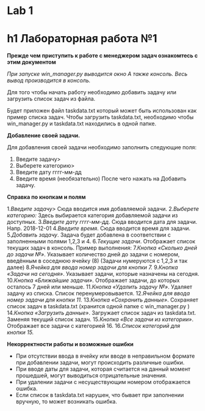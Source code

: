 # Lab 1
h1 Лабораторная работа №1
=====================
**Прежде чем приступить к работе с менеджером задач ознакомтесь с этим документом**

_При запуске win_manager.py выводится окно_
_А также консоль. Весь вывод производится в консоль._
 
Для того чтобы начать работу необходимо добавить задачу или загрузить список задач из файла.

Будет приложен файл taskdata.txt который может быть использован как пример списка задач.
Чтобы загрузить taskdata.txt, необходимо чтобы win_manager.py и taskdata.txt находились в одной папке.

**Добавление своей задачи.**

Для добавления своей задачи необходимо заполнить следующие поля:
1. Введите задачу>
2. Выберете категорию>
3. Введите дату гггг-мм-дд
4. Введите время (необязательно)
После чего нажать на Добавить задачу.

**Справка по кнопкам и полям**

1._Введите задачу>_  Сюда вводится имя добавляемой задачи.
2._Выберете категорию:_ Здесь выбирается категория добавляемой задачи из доступных.
3._Введите дату гггг-мм-дд_. Сюда вводится дата для задачи. Напр. 2018-12-01
4._Введите время_. Сюда вводится время для задачи.
5._Добавить задачу_. Задача будет добавлена в соответствии с заполненными полями 1,2,3 и 4.
6._Текущие задачи_. Отображает список текущих задач в консоль. Пример выполнения: 
7._Кнопка «Сколько дней до задачи №»_. Указывает количество дней до задачи с номером, введённым в соседнюю ячейку (8) (Задачи нумеруются с 1,2,3 и так далее)
8._Ячейка для ввода номер задачи для кнопки 7._
9._Кнопка «Задачи на сегодня»_. Указывает задачи, которые назначены на сегодня.
10._Кнопка «Ближайшие задачи»_. Отображает задачи, до которых осталось 7 дней или меньше.
11._Кнопка «Удалить задачу №»_. Удаляет задачу из списка. Список перенумеровывается.
12._Ячейка для ввода номер задачи для кнопки 11._
13._Кнопка «Сохранить данные»_. Сохраняет список задач в taskdata.txt (хранится одной папке с win_manager.py )
14._Кнопка «Загрузить данные»_. Загружает список задач из taskdata.txt. Заменяя текущий список задач.
15._Кнопка «Все задачи из категории»_. Отображает все задачи с категорией 16.
16._Список категорий для кнопки 15._

**Некорректности работы и возможные ошибки**

* При отсутствии ввода в ячейку или вводе в неправильном формате при добавлении задачи, могут происходить различные ошибки. 
* При вводе даты для задачи, которая считается на данный момент прошедшей, могут выводиться отрицательные значения.
* При удалении задачи с несуществующим номером отображается ошибка.
* Если список в taskdata.txt нарушен, что бывает при заполнении вручную, то может возникать ошибка.

